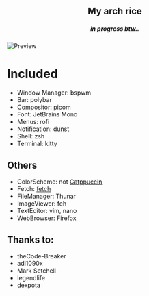 <h2 align="center">My arch rice</h2>
<h5 align="center">in progress btw..</h5>

![Preview](https://github.com/Consectaneus/dots/blob/main/rice.png?raw=true)

# Included
  - Window Manager: bspwm
  - Bar: polybar
  - Compositor: picom
  - Font: JetBrains Mono
  - Menus: rofi
  - Notification: dunst
  - Shell: zsh
  - Terminal: kitty

## Others
  - ColorScheme: not [Catppuccin](https://github.com/catppuccin)
  - Fetch: [fetch](https://github.com/Manas140/fetch)
  - FileManager: Thunar 
  - ImageViewer: feh
  - TextEditor: vim, nano
  - WebBrowser: Firefox
## Thanks to:
  - <a style="text-decoration: none;" href="https://github.com/theCode-Breaker">theCode-Breaker</a>
  - <a style="text-decoration: none;" href="https://github.com/adi1090x">adi1090x</a>
  - <a style="text-decoration: none;" href="https://stackoverflow.com/users/2836621/mark-setchell">Mark Setchell</a>
  - <a style="text-decoration: none;" href="https://github.com/legendlife">legendlife</a>
  - <a style="text-decoration: none;" href="https://github.com/dexpota">dexpota</a>

